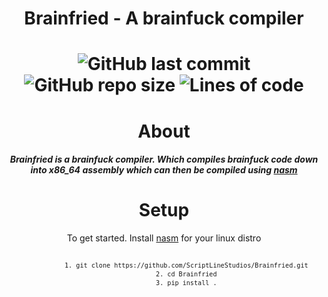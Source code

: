 <div align="center">
  <h1>Brainfried - A brainfuck compiler<h1/>
  <img alt="GitHub last commit" src="https://img.shields.io/github/last-commit/ScriptLineStudios/Brainfried">
  <img alt="GitHub repo size" src="https://img.shields.io/github/repo-size/ScriptLineStudios/Brainfried">
  <img alt="Lines of code" src="https://img.shields.io/tokei/lines/github/ScriptLineStudios/Brainfried">

  <h1>About</h1>
    <h5>Brainfried is a brainfuck compiler. Which compiles brainfuck code down into x86_64 assembly which can then be compiled using <a href="https://www.nasm.us/">nasm<a/><h5/>
</div>
    


<div align="center">
  <h1>Setup</h1>
  To get started. Install <a href="https://www.nasm.us/">nasm<a/> for your linux distro
  <code>
    <br>
          <code>1. git clone https://github.com/ScriptLineStudios/Brainfried.git</code>
          <code>2. cd Brainfried</code>
          <code>3. pip install .</code>
    </br>
  </code>
</div>


